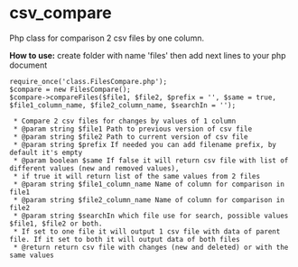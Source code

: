 # csv_compare
Php class for comparison 2 csv files by one column.

<strong>How to use:</strong>
create folder with name 'files' then add next lines to your php document

```
require_once('class.FilesCompare.php');
$compare = new FilesCompare();
$compare->compareFiles($file1, $file2, $prefix = '', $same = true, $file1_column_name, $file2_column_name, $searchIn = '');
```

     * Compare 2 csv files for changes by values of 1 column
     * @param string $file1 Path to previous version of csv file
     * @param string $file2 Path to current version of csv file
     * @param string $prefix If needed you can add filename prefix, by default it's empty
     * @param boolean $same If false it will return csv file with list of different values (new and removed values),
     * if true it will return list of the same values from 2 files
     * @param string $file1_column_name Name of column for comparison in file1
     * @param string $file2_column_name Name of column for comparison in file2
     * @param string $searchIn which file use for search, possible values $file1, $file2 or both. 
     * If set to one file it will output 1 csv file with data of parent file. If it set to both it will output data of both files
     * @return return csv file with changes (new and deleted) or with the same values
